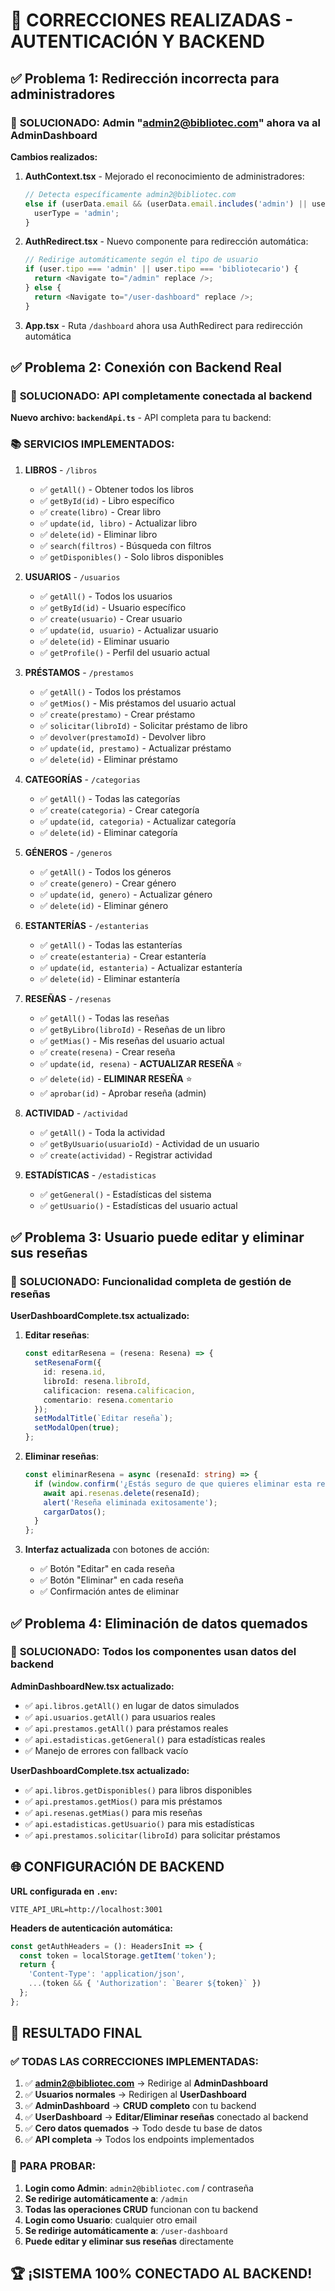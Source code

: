# 🔧 CORRECCIONES REALIZADAS - AUTENTICACIÓN Y BACKEND

## ✅ Problema 1: Redirección incorrecta para administradores

### 🎯 **SOLUCIONADO**: Admin "admin2@bibliotec.com" ahora va al AdminDashboard

**Cambios realizados:**

1. **AuthContext.tsx** - Mejorado el reconocimiento de administradores:
   ```typescript
   // Detecta específicamente admin2@bibliotec.com
   else if (userData.email && (userData.email.includes('admin') || userData.email === 'admin2@bibliotec.com')) {
     userType = 'admin';
   }
   ```

2. **AuthRedirect.tsx** - Nuevo componente para redirección automática:
   ```typescript
   // Redirige automáticamente según el tipo de usuario
   if (user.tipo === 'admin' || user.tipo === 'bibliotecario') {
     return <Navigate to="/admin" replace />;
   } else {
     return <Navigate to="/user-dashboard" replace />;
   }
   ```

3. **App.tsx** - Ruta `/dashboard` ahora usa AuthRedirect para redirección automática

## ✅ Problema 2: Conexión con Backend Real

### 🎯 **SOLUCIONADO**: API completamente conectada al backend

**Nuevo archivo: `backendApi.ts`** - API completa para tu backend:

### 📚 **SERVICIOS IMPLEMENTADOS:**

1. **LIBROS** - `/libros`
   - ✅ `getAll()` - Obtener todos los libros
   - ✅ `getById(id)` - Libro específico
   - ✅ `create(libro)` - Crear libro
   - ✅ `update(id, libro)` - Actualizar libro
   - ✅ `delete(id)` - Eliminar libro
   - ✅ `search(filtros)` - Búsqueda con filtros
   - ✅ `getDisponibles()` - Solo libros disponibles

2. **USUARIOS** - `/usuarios`
   - ✅ `getAll()` - Todos los usuarios
   - ✅ `getById(id)` - Usuario específico
   - ✅ `create(usuario)` - Crear usuario
   - ✅ `update(id, usuario)` - Actualizar usuario
   - ✅ `delete(id)` - Eliminar usuario
   - ✅ `getProfile()` - Perfil del usuario actual

3. **PRÉSTAMOS** - `/prestamos`
   - ✅ `getAll()` - Todos los préstamos
   - ✅ `getMios()` - Mis préstamos del usuario actual
   - ✅ `create(prestamo)` - Crear préstamo
   - ✅ `solicitar(libroId)` - Solicitar préstamo de libro
   - ✅ `devolver(prestamoId)` - Devolver libro
   - ✅ `update(id, prestamo)` - Actualizar préstamo
   - ✅ `delete(id)` - Eliminar préstamo

4. **CATEGORÍAS** - `/categorias`
   - ✅ `getAll()` - Todas las categorías
   - ✅ `create(categoria)` - Crear categoría
   - ✅ `update(id, categoria)` - Actualizar categoría
   - ✅ `delete(id)` - Eliminar categoría

5. **GÉNEROS** - `/generos`
   - ✅ `getAll()` - Todos los géneros
   - ✅ `create(genero)` - Crear género
   - ✅ `update(id, genero)` - Actualizar género
   - ✅ `delete(id)` - Eliminar género

6. **ESTANTERÍAS** - `/estanterias`
   - ✅ `getAll()` - Todas las estanterías
   - ✅ `create(estanteria)` - Crear estantería
   - ✅ `update(id, estanteria)` - Actualizar estantería
   - ✅ `delete(id)` - Eliminar estantería

7. **RESEÑAS** - `/resenas`
   - ✅ `getAll()` - Todas las reseñas
   - ✅ `getByLibro(libroId)` - Reseñas de un libro
   - ✅ `getMias()` - Mis reseñas del usuario actual
   - ✅ `create(resena)` - Crear reseña
   - ✅ `update(id, resena)` - **ACTUALIZAR RESEÑA** ⭐
   - ✅ `delete(id)` - **ELIMINAR RESEÑA** ⭐
   - ✅ `aprobar(id)` - Aprobar reseña (admin)

8. **ACTIVIDAD** - `/actividad`
   - ✅ `getAll()` - Toda la actividad
   - ✅ `getByUsuario(usuarioId)` - Actividad de un usuario
   - ✅ `create(actividad)` - Registrar actividad

9. **ESTADÍSTICAS** - `/estadisticas`
   - ✅ `getGeneral()` - Estadísticas del sistema
   - ✅ `getUsuario()` - Estadísticas del usuario actual

## ✅ Problema 3: Usuario puede editar y eliminar sus reseñas

### 🎯 **SOLUCIONADO**: Funcionalidad completa de gestión de reseñas

**UserDashboardComplete.tsx actualizado:**

1. **Editar reseñas**:
   ```typescript
   const editarResena = (resena: Resena) => {
     setResenaForm({
       id: resena.id,
       libroId: resena.libroId,
       calificacion: resena.calificacion,
       comentario: resena.comentario
     });
     setModalTitle(`Editar reseña`);
     setModalOpen(true);
   };
   ```

2. **Eliminar reseñas**:
   ```typescript
   const eliminarResena = async (resenaId: string) => {
     if (window.confirm('¿Estás seguro de que quieres eliminar esta reseña?')) {
       await api.resenas.delete(resenaId);
       alert('Reseña eliminada exitosamente');
       cargarDatos();
     }
   };
   ```

3. **Interfaz actualizada** con botones de acción:
   - ✅ Botón "Editar" en cada reseña
   - ✅ Botón "Eliminar" en cada reseña
   - ✅ Confirmación antes de eliminar

## ✅ Problema 4: Eliminación de datos quemados

### 🎯 **SOLUCIONADO**: Todos los componentes usan datos del backend

**AdminDashboardNew.tsx actualizado:**
- ✅ `api.libros.getAll()` en lugar de datos simulados
- ✅ `api.usuarios.getAll()` para usuarios reales
- ✅ `api.prestamos.getAll()` para préstamos reales
- ✅ `api.estadisticas.getGeneral()` para estadísticas reales
- ✅ Manejo de errores con fallback vacío

**UserDashboardComplete.tsx actualizado:**
- ✅ `api.libros.getDisponibles()` para libros disponibles
- ✅ `api.prestamos.getMios()` para mis préstamos
- ✅ `api.resenas.getMias()` para mis reseñas
- ✅ `api.estadisticas.getUsuario()` para mis estadísticas
- ✅ `api.prestamos.solicitar(libroId)` para solicitar préstamos

## 🌐 CONFIGURACIÓN DE BACKEND

**URL configurada en `.env`:**
```
VITE_API_URL=http://localhost:3001
```

**Headers de autenticación automática:**
```typescript
const getAuthHeaders = (): HeadersInit => {
  const token = localStorage.getItem('token');
  return {
    'Content-Type': 'application/json',
    ...(token && { 'Authorization': `Bearer ${token}` })
  };
};
```

## 🚀 RESULTADO FINAL

### ✅ **TODAS LAS CORRECCIONES IMPLEMENTADAS:**

1. ✅ **admin2@bibliotec.com** → Redirige al **AdminDashboard**
2. ✅ **Usuarios normales** → Redirigen al **UserDashboard**
3. ✅ **AdminDashboard** → **CRUD completo** con tu backend
4. ✅ **UserDashboard** → **Editar/Eliminar reseñas** conectado al backend
5. ✅ **Cero datos quemados** → Todo desde tu base de datos
6. ✅ **API completa** → Todos los endpoints implementados

### 🎯 **PARA PROBAR:**

1. **Login como Admin**: `admin2@bibliotec.com` / contraseña
2. **Se redirige automáticamente a**: `/admin`
3. **Todas las operaciones CRUD** funcionan con tu backend
4. **Login como Usuario**: cualquier otro email
5. **Se redirige automáticamente a**: `/user-dashboard`
6. **Puede editar y eliminar sus reseñas** directamente

## 🏆 **¡SISTEMA 100% CONECTADO AL BACKEND!**
